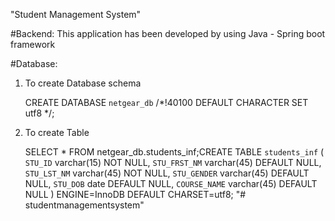  "Student Management System"
 
 #Backend:
 This application has been developed by using Java - Spring boot framework
 

#Database:
1. To create Database schema
 
   CREATE DATABASE `netgear_db` /*!40100 DEFAULT CHARACTER SET utf8 */;
   
2. To create Table 
 
   SELECT * FROM netgear_db.students_inf;CREATE TABLE `students_inf` (
  `STU_ID` varchar(15) NOT NULL,
  `STU_FRST_NM` varchar(45) DEFAULT NULL,
  `STU_LST_NM` varchar(45) NOT NULL,
  `STU_GENDER` varchar(45) DEFAULT NULL,
  `STU_DOB` date DEFAULT NULL,
  `COURSE_NAME` varchar(45) DEFAULT NULL
) ENGINE=InnoDB DEFAULT CHARSET=utf8;
   "# studentmanagementsystem" 
